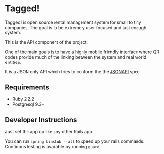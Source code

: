 # Tagged!

Tagged! is open source rental management system for small to tiny companies. The
goal is to be extremely user focused and just enough system.

This is the API component of the project.

One of the main goals is to have a highly mobile friendly interface where QR codes
provide much of the linking between the system and real world entities.

It is a JSON only API which tries to conform the the [JSONAPI](http://jsonapi.org/)
spec.

## Requirements
- Ruby 2.2.2
- Postgresql 9.3+

## Developer Instructions
Just set the app up like any other Rails app.

You can run `spring binstub --all` to speed up your rails commands.
Continous testing is available by running `guard`.

